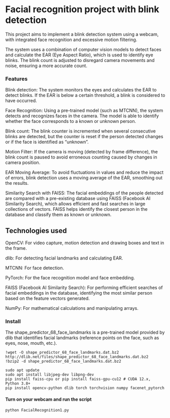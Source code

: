 <h1>Facial recognition project with blink detection </h1>

<p>This project aims to implement a blink detection system using a webcam, with integrated face recognition and excessive motion filtering.</p> 
<p>The system uses a combination of computer vision models to detect faces and calculate the EAR (Eye Aspect Ratio), which is used to identify eye blinks. The blink count is adjusted to disregard camera movements and noise, ensuring a more accurate count.</p>

<h3>Features</h3>

 <p>Blink detection: The system monitors the eyes and calculates the EAR to detect blinks. If the EAR is below a certain threshold, a blink is considered to have occurred.</p>
 <p>Face Recognition: Using a pre-trained model (such as MTCNN), the system detects and recognizes faces in the camera. The model is able to identify whether the face corresponds to a known or unknown person. </p>
 <p>
    Blink count: The blink counter is incremented when several consecutive blinks are detected, but the counter is reset if the person detected changes or if the face is identified as “unknown”.</p>
    <p>Motion Filter: If the camera is moving (detected by frame difference), the blink count is paused to avoid erroneous counting caused by changes in camera position.</p>
    <p>EAR Moving Average: To avoid fluctuations in values and reduce the impact of errors, blink detection uses a moving average of the EAR, smoothing out the results.</p>
    <p>Similarity Search with FAISS: The facial embeddings of the people detected are compared with a pre-existing database using FAISS (Facebook AI Similarity Search), which allows efficient and fast searches in large collections of vectors. FAISS helps identify the closest person in the database and classify them as known or unknown.</p>

 <h2>Technologies used</h2>
 <p>OpenCV: For video capture, motion detection and drawing boxes and text in the frame.</p>
 <p> dlib: For detecting facial landmarks and calculating EAR.</p>
  <p>MTCNN: For face detection.</p>  
  <p> PyTorch: For the face recognition model and face embedding.</p>
  <p>FAISS (Facebook AI Similarity Search): For performing efficient searches of facial embeddings in the database, identifying the most similar person based on the feature vectors generated.
  </p>
  <p> NumPy: For mathematical calculations and manipulating arrays.</p>
   
   <h3>Install</h3> 
   <p3>The shape_predictor_68_face_landmarks is a pre-trained model provided by dlib that identifies facial landmarks (reference points on the face, such as eyes, nose, mouth, etc.).</p3>
                       
    !wget -O shape_predictor_68_face_landmarks.dat.bz2 http://dlib.net/files/shape_predictor_68_face_landmarks.dat.bz2
    !bzip2 -d shape_predictor_68_face_landmarks.dat.bz2
    
    sudo apt update
    sudo apt install libjpeg-dev libpng-dev
    pip install faiss-cpu or pip install faiss-gpu-cu12 # CUDA 12.x, Python 3.8+
    pip install opencv-python dlib torch torchvision numpy facenet_pytorch

  <h4>Turn on your webcam and run the script</h4>
                  
    python FacialRecognition1.py  
  
    
